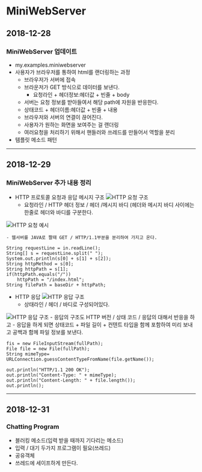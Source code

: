 # MiniWebServer
## 2018-12-28
### MiniWebServer 업데이트
* my.examples.miniwebserver
* 사용자가 브라우저를 통하여 html를 랜더링하는 과정
    - 브라우저가 서버에 접속
    - 브라운저가 GET 방식으로 데이터를 보낸다.
         + 요청라인 + 헤더정보:헤더값 + 빈줄 + body
    - 서버는 요청 정보를 받아들여서 해당 path에 자원을 반응한다.
    - 상태코드 + 헤더이름:헤더값 + 빈줄 + 내용
    - 브라우저와 서버의 연결이 끊어진다.
    - 사용자가 원하는 화면을 보여주는 걸 랜더링
    - 여러요청을 처리하기 위해서 핸들러와 쓰레드를 만들어서 역할을 분리
* 템플릿 메소드 패턴

------------------------------------------------------
## 2018-12-29
### MiniWebServer 추가 내용 정리
* HTTP 프로토콜 요청과 응답 메시지 구조
![HTTP 요청 구조](https://4.bp.blogspot.com/-2x_75s1GrKg/WWhJHtTXK-I/AAAAAAAASl4/kc1Sc73R2OYdA7gJC0sV4rHRqzRx3JUyACLcBGAs/s1600/36.jpg "HTTP 요청 구조") 
    - 요청라인 / HTTP 헤더 정보 / 헤더 /메시지 바디 (헤더와 메시지 바디 사이에는 한줄로 헤더와 바디를 구분한다.
    
![HTTP 요청 예시](https://4.bp.blogspot.com/-LtT5Y2MOtfQ/WWhJ7m9VERI/AAAAAAAASl8/GWSs4qKxdVA0pVQwgBPgXbqZbbps2SdBQCLcBGAs/s1600/37.jpg "HTTP 요청 예시") 

    - 웹서버를 JAVA로 짤때 GET / HTTP/1.1부분을 분리하여 가지고 온다.
    
```
String requestLine = in.readLine();
String[] s = requestLine.split(" ");
System.out.println(s[0] + s[1] + s[2]);
String httpMethod = s[0];
String httpPath = s[1];
if(httpPath.equals("/"))
    httpPath = "/index.html";
String filePath = baseDir + httpPath;
```

* HTTP 응답
![HTTP 응답 구조](https://4.bp.blogspot.com/-GHMzNXCPfPA/WWhNySRbv7I/AAAAAAAASmA/p1vt2-1YhQwsLH5VjzXzpnoiJUyU3_HDgCLcBGAs/s1600/38.jpg "HTTP 응답 구조")
    - 상태라인 / 헤더 / 바디로 구성되어있다.

![HTTP 응답 구조](https://1.bp.blogspot.com/-sCZLESch7Fs/WWhOpMO-eBI/AAAAAAAASmI/USEOWJEpJAIfvrtiPLgfHVDZbODZbEd2QCLcBGAs/s1600/39.jpg" "HTTP 응답 구조")
    - 응답의 구조도 HTTP 버전 / 상태 코드 / 응답의 대해서 반응을 하고
    - 응답을 하게 되면 상태코드 + 파일 길이 + 컨텐트 타입을 함께 포함하여 미리 보내고 공백과 함께 파일 정보를 보낸다.

```
fis = new FileInputStream(fullPath);
File file = new File(fullPath);
String mimeType= URLConnection.guessContentTypeFromName(file.getName());

out.println("HTTP/1.1 200 OK");
out.println("Content-Type: " + mimeType);
out.println("Content-Length: " + file.length());
out.println();
```
---------------------------------------------
## 2018-12-31
### Chatting Program
* 블러킹 메소드(입력 받을 때까지 기다리는 메소드)
* 입력 / 대기 두가지 프로그램이 필요(쓰레드)
* 공유객체
* 쓰레드에 세이프하게 만든다.